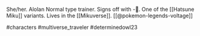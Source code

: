 She/her. Alolan Normal type trainer. Signs off with -🎵. One of the [[Hatsune Miku]] variants. Lives in the [[Mikuverse]]. [[@pokemon-legends-voltage]]

#characters #multiverse_traveler #determinedowl23 